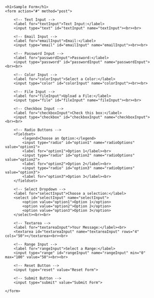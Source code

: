 <!DOCTYPE html>
<html lang="en">
<head>
    <meta charset="UTF-8">
    <meta name="viewport" content="width=device-width, initial-scale=1.0">
    <title>Sample Form</title>
    <style>
        body {
            font-family: Arial, sans-serif;
        }
        fieldset {
            margin-bottom: 20px;
            padding: 15px;
            border: 1px solid #ccc;
        }
    </style>
</head>
<body>

    <h1>Sample Form</h1>
    <form action="#" method="post">
        
        <!-- Text Input -->
        <label for="textInput">Text Input:</label>
        <input type="text" id="textInput" name="textInput"><br><br>

        <!-- Email Input -->
        <label for="emailInput">Email:</label>
        <input type="email" id="emailInput" name="emailInput"><br><br>

        <!-- Password Input -->
        <label for="passwordInput">Password:</label>
        <input type="password" id="passwordInput" name="passwordInput"><br><br>

        <!-- Color Input -->
        <label for="colorInput">Select a Color:</label>
        <input type="color" id="colorInput" name="colorInput"><br><br>

        <!-- File Input -->
        <label for="fileInput">Upload a File:</label>
        <input type="file" id="fileInput" name="fileInput"><br><br>

        <!-- Checkbox Input -->
        <label for="checkboxInput">Check this box:</label>
        <input type="checkbox" id="checkboxInput" name="checkboxInput"><br><br>

        <!-- Radio Buttons -->
        <fieldset>
            <legend>Choose an Option:</legend>
            <input type="radio" id="option1" name="radioOptions" value="option1">
            <label for="option1">Option 1</label><br>
            <input type="radio" id="option2" name="radioOptions" value="option2">
            <label for="option2">Option 2</label><br>
            <input type="radio" id="option3" name="radioOptions" value="option3">
            <label for="option3">Option 3</label><br>
        </fieldset>

        <!-- Select Dropdown -->
        <label for="selectInput">Choose a selection:</label>
        <select id="selectInput" name="selectInput">
            <option value="option1">Option 1</option>
            <option value="option2">Option 2</option>
            <option value="option3">Option 3</option>
        </select><br><br>

        <!-- Textarea -->
        <label for="textareaInput">Your Message:</label><br>
        <textarea id="textareaInput" name="textareaInput" rows="4" cols="50"></textarea><br><br>

        <!-- Range Input -->
        <label for="rangeInput">Select a Range:</label>
        <input type="range" id="rangeInput" name="rangeInput" min="0" max="100" value="50"><br><br>

        <!-- Reset Button -->
        <input type="reset" value="Reset Form">
        
        <!-- Submit Button -->
        <input type="submit" value="Submit Form">
        
    </form>

</body>
</html>

